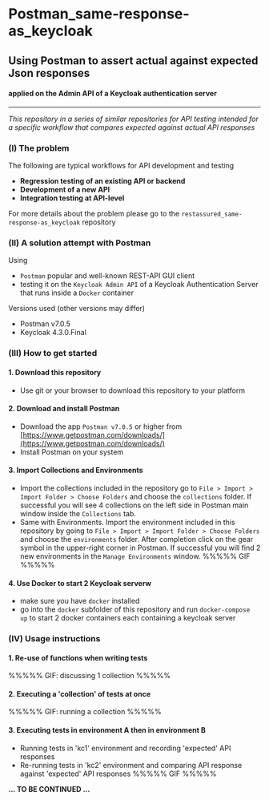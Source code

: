 # Postman_same-response-as_keycloak
## Using Postman to assert actual against expected Json responses
#### applied on the Admin API of a Keycloak authentication server

***
*This repository in a series of similar repositories for API testing intended for a specific workflow that compares expected against actual API responses*

### (I) The problem

The following are typical workflows for API development and testing

* **Regression testing of an existing API or backend**
* **Development of a new API**
* **Integration testing at API-level**

For more details about the problem please go to the `restassured_same-response-as_keycloak` repository

### (II) A solution attempt with Postman

Using
* `Postman` popular and well-known REST-API GUI client
* testing it on the `Keycloak Admin API` of a Keycloak Authentication Server that runs inside a `Docker` container

Versions used (other versions may differ)
* Postman v7.0.5
* Keycloak 4.3.0.Final

### (III) How to get started
#### 1. Download this repository
* Use git or your browser to download this repository to your platform

#### 2. Download and install Postman
* Download the app `Postman v7.0.5` or higher from [https://www.getpostman.com/downloads/](https://www.getpostman.com/downloads/)
* Install Postman on your system

#### 3. Import Collections and Environments
* Import the collections included in the repository go to `File > Import > Import Folder > Choose Folders` and choose the `collections` folder. If successful you will see 4 collections on the left side in Postman main window inside the `Collections` tab.
* Same with Environments. Import the environment included in this repository by going to `File > Import > Import Folder > Choose Folders` and choose the `environments` folder. After completion click on the gear symbol in the upper-right corner in Postman. If successful you will find 2 new environments in the `Manage Environments` window.
%%%%% GIF %%%%%

#### 4. Use Docker to start 2 Keycloak serverw
* make sure you have `docker` installed
* go into the `docker` subfolder of this repository and run `docker-compose up` to start 2 docker containers each containing a keycloak server

### (IV) Usage instructions
#### 1. Re-use of functions when writing tests
%%%%% GIF: discussing 1 collection %%%%%
#### 2. Executing a 'collection' of tests at once
%%%%% GIF: running a collection  %%%%%
#### 3. Executing tests in environment A then in environment B
* Running tests in 'kc1' environment and recording 'expected' API responses
* Re-running tests in 'kc2' environment and comparing API response against 'expected' API responses
%%%%% GIF %%%%%


**... TO BE CONTINUED ...**
